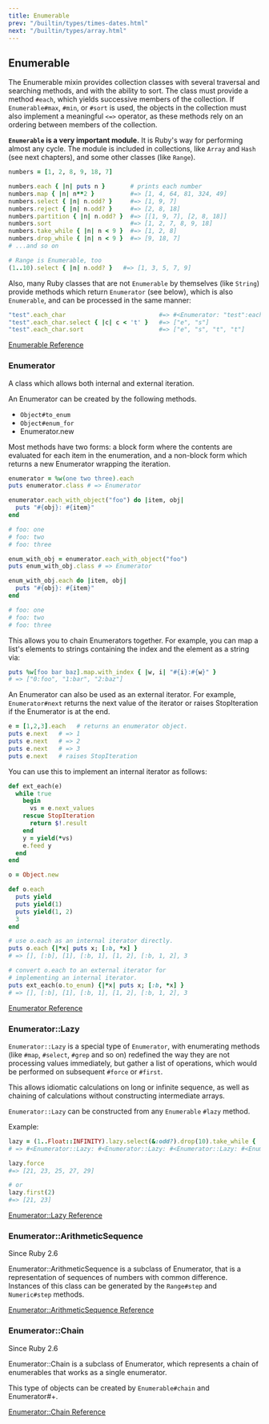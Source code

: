 ```yaml
---
title: Enumerable
prev: "/builtin/types/times-dates.html"
next: "/builtin/types/array.html"
---
```


## Enumerable[](#enumerable)

The Enumerable mixin provides collection classes with several traversal and searching methods, and with the ability to sort. The class must provide a method `#each`, which yields successive members of the collection. If `Enumerable#max`, `#min`, or `#sort` is used, the objects in the collection must also implement a meaningful `<=>` operator, as these methods rely on an ordering between members of the collection.

**`Enumerable` is a very important module.** It is Ruby's way for performing almost any cycle. The module is included in collections, like `Array` and `Hash` (see next chapters), and some other classes (like `Range`).


```ruby
numbers = [1, 2, 8, 9, 18, 7]

numbers.each { |n| puts n }       # prints each number
numbers.map { |n| n**2 }          #=> [1, 4, 64, 81, 324, 49]
numbers.select { |n| n.odd? }     #=> [1, 9, 7]
numbers.reject { |n| n.odd? }     #=> [2, 8, 18]
numbers.partition { |n| n.odd? }  #=> [[1, 9, 7], [2, 8, 18]]
numbers.sort                      #=> [1, 2, 7, 8, 9, 18]
numbers.take_while { |n| n < 9 }  #=> [1, 2, 8]
numbers.drop_while { |n| n < 9 }  #=> [9, 18, 7]
# ...and so on

# Range is Enumerable, too
(1..10).select { |n| n.odd? }   #=> [1, 3, 5, 7, 9]
```

Also, many Ruby classes that are not `Enumerable` by themselves (like `String`) provide methods which return `Enumerator` (see below), which is also `Enumerable`, and can be processed in the same manner:


```ruby
"test".each_char                          #=> #<Enumerator: "test":each_char>
"test".each_char.select { |c| c < 't' }   #=> ["e", "s"]
"test".each_char.sort                     #=> ["e", "s", "t", "t"]
```

<a href='https://ruby-doc.org/core-2.7.0/Enumerable.html' class='ruby-doc remote' target='_blank'>Enumerable Reference</a>



### Enumerator[](#enumerator)

A class which allows both internal and external iteration.

An Enumerator can be created by the following methods.

* `Object#to_enum`
* `Object#enum_for`
* Enumerator.new

Most methods have two forms: a block form where the contents are evaluated for each item in the enumeration, and a non-block form which returns a new Enumerator wrapping the iteration.


```ruby
enumerator = %w(one two three).each
puts enumerator.class # => Enumerator

enumerator.each_with_object("foo") do |item, obj|
  puts "#{obj}: #{item}"
end

# foo: one
# foo: two
# foo: three

enum_with_obj = enumerator.each_with_object("foo")
puts enum_with_obj.class # => Enumerator

enum_with_obj.each do |item, obj|
  puts "#{obj}: #{item}"
end

# foo: one
# foo: two
# foo: three
```

This allows you to chain Enumerators together. For example, you can map a list's elements to strings containing the index and the element as a string via:


```ruby
puts %w[foo bar baz].map.with_index { |w, i| "#{i}:#{w}" }
# => ["0:foo", "1:bar", "2:baz"]
```

An Enumerator can also be used as an external iterator. For example, `Enumerator#next` returns the next value of the iterator or raises StopIteration if the Enumerator is at the end.


```ruby
e = [1,2,3].each   # returns an enumerator object.
puts e.next   # => 1
puts e.next   # => 2
puts e.next   # => 3
puts e.next   # raises StopIteration
```

You can use this to implement an internal iterator as follows:


```ruby
def ext_each(e)
  while true
    begin
      vs = e.next_values
    rescue StopIteration
      return $!.result
    end
    y = yield(*vs)
    e.feed y
  end
end

o = Object.new

def o.each
  puts yield
  puts yield(1)
  puts yield(1, 2)
  3
end

# use o.each as an internal iterator directly.
puts o.each {|*x| puts x; [:b, *x] }
# => [], [:b], [1], [:b, 1], [1, 2], [:b, 1, 2], 3

# convert o.each to an external iterator for
# implementing an internal iterator.
puts ext_each(o.to_enum) {|*x| puts x; [:b, *x] }
# => [], [:b], [1], [:b, 1], [1, 2], [:b, 1, 2], 3
```

<a href='https://ruby-doc.org/core-2.7.0/Enumerator.html' class='ruby-doc remote' target='_blank'>Enumerator Reference</a>



### Enumerator::Lazy[](#enumeratorlazy)

`Enumerator::Lazy` is a special type of `Enumerator`, with enumerating methods (like `#map`, `#select`, `#grep` and so on) redefined the way they are not processing values immediately, but gather a list of operations, which would be performed on subsequent `#force` or `#first`.

This allows idiomatic calculations on long or infinite sequence, as well as chaining of calculations without constructing intermediate arrays.

`Enumerator::Lazy` can be constructed from any `Enumerable` `#lazy` method.

Example:


```ruby
lazy = (1..Float::INFINITY).lazy.select(&:odd?).drop(10).take_while { |i| i < 30 }
# => #<Enumerator::Lazy: #<Enumerator::Lazy: #<Enumerator::Lazy: #<Enumerator::Lazy: 1..Infinity>:select>:drop(10)>:take_while>

lazy.force
#=> [21, 23, 25, 27, 29]

# or
lazy.first(2)
#=> [21, 23]
```



<a href='https://ruby-doc.org/core-2.7.0/Enumerator/Lazy.html' class='ruby-doc remote' target='_blank'>Enumerator::Lazy Reference</a>



### Enumerator::ArithmeticSequence[](#enumeratorarithmeticsequence)

<div class="since-version">Since Ruby 2.6</div>

Enumerator::ArithmeticSequence is a subclass of Enumerator, that is a representation of sequences of numbers with common difference. Instances of this class can be generated by the `Range#step` and `Numeric#step` methods.

<a href='https://ruby-doc.org/core-2.7.0/Enumerator/ArithmeticSequence.html' class='ruby-doc remote' target='_blank'>Enumerator::ArithmeticSequence Reference</a>



### Enumerator::Chain[](#enumeratorchain)

<div class="since-version">Since Ruby 2.6</div>

Enumerator::Chain is a subclass of Enumerator, which represents a chain of enumerables that works as a single enumerator.

This type of objects can be created by `Enumerable#chain` and Enumerator#+.

<a href='https://ruby-doc.org/core-2.7.0/Enumerator/Chain.html' class='ruby-doc remote' target='_blank'>Enumerator::Chain Reference</a>







